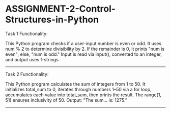# ASSIGNMENT-2-Control-Structures-in-Python

Task 1 Functionality:

This Python program checks if a user-input number is even or odd. It uses num % 2 to determine divisibility by 2. If the remainder is 0, it prints "num is even"; else, "num is odd." Input is read via input(), converted to an integer, and output uses f-strings.

--------------------------------------------------------------------------------------------------------------------------------------------------------------

Task 2 Functionality:

This Python program calculates the sum of integers from 1 to 50. It initializes total_sum to 0, iterates through numbers 1–50 via a for loop, accumulates each value into total_sum, then prints the result. The range(1, 51) ensures inclusivity of 50. Output: "The sum... is: 1275."

_________________________________________________________________________________________________________________________________________________________
